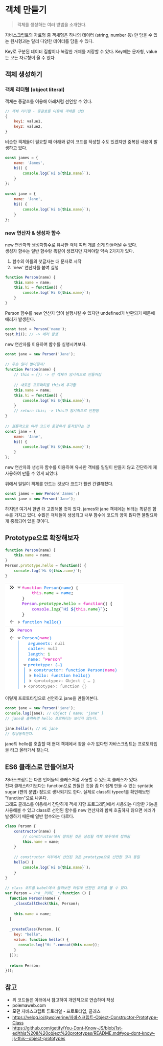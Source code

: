 #  객체 만들기
> 객체를 생성하는 여러 방법을 소개한다.

자바스크립트의 자료형 중 객체형은 하나의 데이터 (string, number 등) 만 담을 수 있는 원시형과는 달리 다양한 데이터를 담을 수 있다. 

Key로 구분된 데이터 집합이나 복잡한 개체를 저장할 수 있다.
Key에는 문자형, value는 모든 자료형이 올 수 있다.

## 객체 생성하기
### 객체 리터럴 (object literal)
객체는 중괄호를 이용해 아래처럼 선언할 수 있다.
```js
// 객체 리터럴 - 중괄호를 이용해 객체를 선언
{
    key1: value1,
    key2: value2,
}
```
비슷한 객체들이 필요할 때 아래와 같이 코드를 작성할 수도 있겠지만 중복된 내용이 발생하고 있다.
```js
const james = {
    name: 'James',
    hi() {
        console.log(`Hi ${this.name}`);
    }
};

const jane = {
    name: 'Jane',
    hi() {
        console.log(`Hi ${this.name}`);
    }
};
```

### new 연산자 & 생성자 함수

new 연산자와 생성자함수로 유사한 객체 여러 개를 쉽게 만들어낼 수 있다.<br>
생성자 함수는 일반 함수랑 똑같이 생겼지만 지켜야할 약속 2가지가 있다.
1. 함수의 이름의 첫글자는 대 문자로 시작
2. 'new' 연산자를 붙여 실행

```js
function Person(name) {
    this.name = name;
    this.hi = function() {
        console.log(`Hi ${this.name}`);
    }
}
```
Person 함수를 new 연산자 없이 실행시킬 수 있지만 undefined가 반환되기 때문에 에러가 발생한다.
```js
const test = Person('name');
test.hi(); // -> 에러 발생
```

new 연산자를 이용하여 함수를 실행시켜보자.
```js
const jane = new Person('Jane');

// 무슨 일이 벌어질까?
function Person(name) {
    // this = {}; -> 빈 객체가 암시적으로 만들어짐
    
    // 새로운 프로퍼티를 this에 추가함
    this.name = name;
    this.hi = function() {
        console.log(`Hi ${this.name}`);
    }
    // return this; -> this가 암시적으로 반환됨
}

// 결론적으로 아래 코드와 동일하게 동작한다는 것
const jane = {
    name: 'Jane',
    hi() {
        console.log(`Hi ${this.name}`);
    }
};
```
new 연산자와 생성자 함수를 이용하여 유사한 객체를 일일이 만들지 않고 간단하게 재사용하여 만들 수 있게 되었다.

위에서 일일이 객체를 만드는 것보다 코드가 훨씬 간결해졌다.
```js
const james = new Person('James';)
const jane = new Person('Jane');
```
하지만! 여기서 한번 더 고민해볼 것이 있다.
james와 jane 객체에는 hi라는 똑같은 함수를 가지고 있다.
수많은 객체들이 생성되고 내부 함수에 코드의 양이 많다면 불필요하게 중복되어 있을 것이다.

## Prototype으로 확장해보자
```js
function Person(name) {
    this.name = name;
}
Person.prototype.hello = function() {
    console.log(`Hi ${this.name}`);
}
```
![example](./images/prototypeExample.png)

이렇게 프로토타입으로 선언하고 jane을 만들어본다.
```js
const jane = new Person('jane');
console.log(jane); // Object { name: "jane" }
// jane을 출력하면 hello 프로퍼티는 보이지 않는다.

jane.hello(); // Hi jane
// 정상동작한다.
```
jane의 hello를 호출할 때  현재 객체에서 찾을 수가 없다면 자바스크립트는 프로토타입을 타고 올라가서 찾는다.

## ES6 클래스로 만들어보자
자바스크립트는 다른 언어들의 클래스처럼 사용할 수 있도록 클래스가 있다.<br> 진짜 클래스라기보다는 function으로 만들던 것을 좀 더 쉽게 만들 수 있는 syntatic sugar (편의 문법) 정도로 생각되기도 한다. 실제로 class의 typeof를 확인해보면 "function"으로 나온다.<br>
그래도 클래스를 이용해서 간단하게 객체 지향 프로그래밍에서 사용되는 다양한 기능을 사용해볼 수 있고 class로 선언된 함수를 new 연산자와 함께 호출하지 않으면 에러가 발생하기 때문에 일반 함수와는 다르다.

```js
class Person {
    constructor(name) {
        // constructor에서 정의된 것은 생성될 객체 모두에게 정의됨
        this.name = name;
    }

    // constructor 외부에서 선언된 것은 prototype으로 선언한 것과 동일
    hello() {
        console.log(`Hi ${this.name}`);
    }
}

// class 코드를 babel에서 돌려보면 이렇게 변환된 코드를 볼 수 있다.
var Person = /*#__PURE__*/function () {
  function Person(name) {
    _classCallCheck(this, Person);

    this.name = name;
  }

  _createClass(Person, [{
    key: "hello",
    value: function hello() {
      console.log("Hi ".concat(this.name));
    }
  }]);

  return Person;
}();
```

## 참고
* 위 코드들은 아래에서 참고하여 개인적으로 연습하며 작성
* poiemaweb.com
* 모던 자바스크립트 튜토리얼 - 프로토타입, 클래스
* https://velog.io/@wolverine/자바스크립트-Object-Constructor-Prototype-Class
* https://github.com/getify/You-Dont-Know-JS/blob/1st-ed/this%20&%20object%20prototypes/README.md#you-dont-know-js-this--object-prototypes